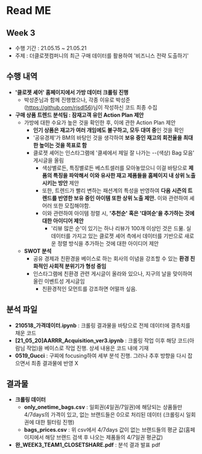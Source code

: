 # Read ME

## Week 3
  - 수행 기간 : 21.05.15 ~ 21.05.21
  - 주제 : 더클로젯컴퍼니의 최근 구매 데이터를 활용하여 '비즈니스 전략 도출하기'

## 수행 내역
  - **'클로젯 셰어' 홈페이지에서 가방 데이터 크롤링 진행**
    - 박성준님과 함께 진행했으나, 각종 이유로 박성준(https://github.com/rjsdl56)님이 작성하신 코드 최종 수집
  - **구매 상품 트렌드 분석팀 : 잠재고객 유인 Action Plan 제안**
    - 가방에 대한 수요가 높은 것을 확인한 후, 이에 관한 Action Plan 제안
      - **인기 상품은 재고가 여러 개임에도 불구하고, 모두 대여 중**인 것을 확인
      - '공유경제'가 BM의 바탕인 것을 생각하여 **보유 중인 재고의 회전율을 최대한 높이는 것을 목표로 함**
      - 클로젯 셰어는 인스타그램에 '클셰에서 제일 잘 나가는 --(색상) Bag 모음' 게시글을 올림
        - 색상별로든, 특징별로든 베스트셀러를 모아놓았으니 이걸 바탕으로 **제품의 특징을 파악해서 이와 유사한 재고 제품들을 홈페이지 내 상위 노출 시키는 방안** 제안
        - 또한, 트렌드가 빨리 변하는 패션계의 특성을 반영하여 **다음 시즌의 트렌드를 반영한 보유 중인 아이템 또한 상위 노출 제안.** 이와 관련하여 셰어러 또한 모집해야함.
        - 이와 관련하여 아이템 정렬 시, **'추천순' 혹은 '대여순'을 추가하는 것에 대한 아이디어 제안**
          - '리뷰 많은 순'이 있기는 하나 리뷰가 100개 이상인 것은 드묾. 실 데이터를 가지고 있는 클로젯 셰어 측에서 데이터를 기반으로 새로운 정렬 방식을 추가하는 것에 대한 아이디어 제안
     - **SWOT 분석**
       - 공유 경제과 친환경을 베이스로 하는 회사의 이념을 강조할 수 있는 **환경 친화적인 사회적 분위기가 형성 중임**
       - 인스타그램에 친환경 관련 게시글이 올라와 있으나, 지구의 날을 맞이하여 올린 이벤트성 게시글임
          - 친환경적인 모먼트를 강조하면 어떨까 싶음.
## 분석 파일
- **210518_가격데이터.ipynb** : 크롤링 결과물을 바탕으로 전체 데이터에 결측치를 채운 코드
- **[21_05_20]AARRR_Acquisition_ver3.ipynb** : 크롤링 작업 이후 해당 코드(아람님 작업)을 베이스로 작업 진행. 상세 내용은 코드 내에 기재
- **0519_Gucci** : 구찌에 focusing하여 세부 분석 진행. 그러나 추후 방향을 다시 잡으면서 최종 결과물에 반영 X


## 결과물
- **크롤링 데이터**
  - **only_onetime_bags.csv** : 일회권(4일권/7일권)에 해당되는 상품들만 4/7days의 가격이 있고, 없는 브랜드들은 0으로 처리된 데이터 (크롤링시 일회권에 대한 필터링 진행)
  - **bags_prices.csv** : 위 csv에서 4/7days 값이 없는 브랜드들의 평균 값(홈페이지에서 해당 브랜드 검색 후 나오는 제품들의 4/7일권 평균값)
- **완_WEEK3_TEAM1_CLOSETSHARE.pdf** : 분석 결과 발표 pdf
